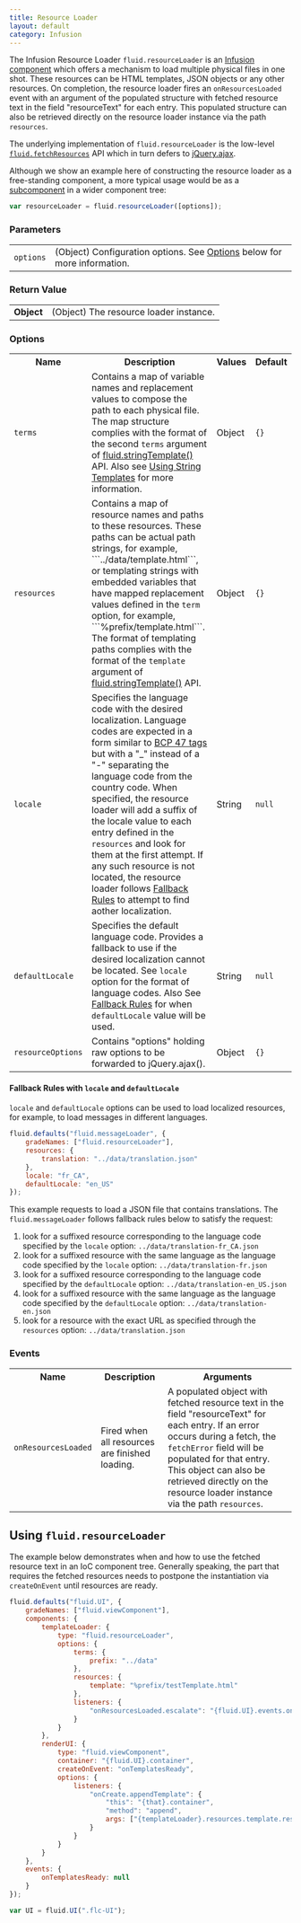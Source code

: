 ```yaml
---
title: Resource Loader
layout: default
category: Infusion
---
```


The Infusion Resource Loader ```fluid.resourceLoader``` is an [Infusion component](UnderstandingInfusionComponents.md) which offers a mechanism to load multiple physical files in one shot. 
These resources can be HTML templates, JSON objects or any other resources. 
On completion, the resource loader fires an ```onResourcesLoaded``` event with an argument of the populated structure with fetched resource text in the field "resourceText" for each entry. 
This populated structure can also be retrieved directly on the resource loader instance via the path ```resources```. 

The underlying implementation of ``fluid.resourceLoader`` is the 
low-level [``fluid.fetchResources``](FetchResources.md) API which in turn defers to [jQuery.ajax](http://api.jquery.com/jquery.ajax/).

Although we show an example here of constructing the resource loader as a free-standing component, a more typical usage would be as a [subcomponent](SubcomponentDeclaration.md) in a wider
component tree:

```javascript
var resourceLoader = fluid.resourceLoader([options]);
```

### Parameters ###
<table>
<tr>
    <td><code>options</code></td>
    <td>(Object) Configuration options. See <a href="#options">Options</a> below for more information.</td>
</tr>
</table>

### Return Value ###

<table>
<tr>
    <td><strong>Object</strong></td>
    <td>(Object) The resource loader instance.</td>
</tr>
</table>

### Options ###

<table>
<tr><th>Name</th><th>Description</th><th>Values</th><th>Default</th></tr>
<tr>
    <td><code>terms</code></td>
    <td>Contains a map of variable names and replacement values to compose the path to each physical file. The map structure complies with the format of the second <code>terms</code> argument of <a href="CoreAPI.html#fluidstringtemplatetemplate-terms">fluid.stringTemplate()</a> API. Also see <a href="./tutorial-usingStringTemplates/UsingStringTemplates.html">Using String Templates</a> for more information.</td>
    <td>Object</td>
    <td><code>{}</code></td>
</tr>
<tr>
    <td><code>resources</code></td>
    <td>Contains a map of resource names and paths to these resources. These paths can be actual path strings, for example, ```../data/template.html```, or templating strings with embedded variables that have mapped replacement values defined in the <code>term</code> option, for example, ```%prefix/template.html```. The format of templating paths complies with the format of the <code>template</code> argument of <a href="CoreAPI.html#fluidstringtemplatetemplate-terms">fluid.stringTemplate()</a> API.</td>
    <td>Object</td>
    <td><code>{}</code></td>
</tr>
<tr>
    <td><code>locale</code></td>
    <td>Specifies the language code with the desired localization. Language codes are expected in a form similar to <a href="https://tools.ietf.org/html/bcp47">BCP 47 tags</a> but with a "_" instead of a "-" separating the language code from the country code. When specified, the resource loader will add a suffix of the locale value to each entry defined in the <code>resources</code> and look for them at the first attempt. If any such resource is not located, the resource loader follows <a href="ResourceLoader.html#fallback-rules-with-locale-and-defaultlocale">Fallback Rules</a> to attempt to find aother localization.</td>
    <td>String</td>
    <td><code>null</code></td>
</tr>
<tr>
    <td><code>defaultLocale</code></td>
    <td>Specifies the default language code. Provides a fallback to use if the desired localization cannot be located. See <code>locale</code> option for the format of language codes. Also See <a href="ResourceLoader.html#fallback-rules-with-locale-and-defaultlocale">Fallback Rules</a> for when <code>defaultLocale</code> value will be used.</td>
    <td>String</td>
    <td><code>null</code></td>
</tr>
<tr>
    <td><code>resourceOptions</code></td>
    <td>Contains "options" holding raw options to be forwarded to jQuery.ajax().</td>
    <td>Object</td>
    <td><code>{}</code></td>
</tr>
</table>

#### Fallback Rules with ```locale``` and ```defaultLocale``` ####

```locale``` and ```defaultLocale``` options can be used to load localized resources, for example, to load messages in different languages.

```javascript
fluid.defaults("fluid.messageLoader", {
    gradeNames: ["fluid.resourceLoader"],
    resources: {
        translation: "../data/translation.json"
    },
    locale: "fr_CA",
    defaultLocale: "en_US"
});
```

This example requests to load a JSON file that contains translations. The ```fluid.messageLoader``` follows fallback rules below to satisfy the request:

1. look for a suffixed resource corresponding to the language code specified by the `locale` option: ```../data/translation-fr_CA.json```
2. look for a suffixed resource with the same language as the language code specified by the `locale` option: ```../data/translation-fr.json```
3. look for a suffixed resource corresponding to the language code specified by the `defaultLocale` option: ```../data/translation-en_US.json```
4. look for a suffixed resource with the same language as the language code specified by the `defaultLocale` option: ```../data/translation-en.json```
5. look for a resource with the exact URL as specified through the ```resources``` option: ```../data/translation.json```

### Events ###
<table>
<tr><th>Name</th><th>Description</th><th>Arguments</th></tr>
<tr>
    <td><code>onResourcesLoaded</code></td>
    <td>Fired when all resources are finished loading.</td>
    <td>A populated object with fetched resource text in the field "resourceText" for each entry. If an error occurs during a fetch, the <code>fetchError</code> field will be populated for that entry. This object can also be retrieved directly on the resource loader instance via the path <code>resources</code>.</td>
</tr>
</table>

## Using ```fluid.resourceLoader``` ##

The example below demonstrates when and how to use the fetched resource text in an IoC component tree. Generally speaking, the part that requires the fetched resources needs to postpone the instantiation via ```createOnEvent``` until resources are ready.

```javascript
fluid.defaults("fluid.UI", {
    gradeNames: ["fluid.viewComponent"],
    components: {
        templateLoader: {
            type: "fluid.resourceLoader",
            options: {
                terms: {
                    prefix: "../data"
                },
                resources: {
                    template: "%prefix/testTemplate.html"
                },
                listeners: {
                    "onResourcesLoaded.escalate": "{fluid.UI}.events.onTemplatesReady"
                }
            }
        },
        renderUI: {
            type: "fluid.viewComponent",
            container: "{fluid.UI}.container",
            createOnEvent: "onTemplatesReady",
            options: {
                listeners: {
                    "onCreate.appendTemplate": {
                        "this": "{that}.container",
                        "method": "append",
                        args: ["{templateLoader}.resources.template.resourceText"]
                    }
                }
            }
        }
    },
    events: {
        onTemplatesReady: null
    }
});

var UI = fluid.UI(".flc-UI");
```
